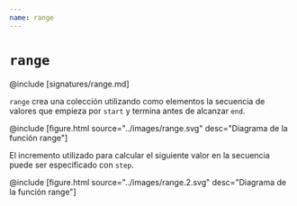 ```yaml
---
name: range
---
```


# `range`

@include [signatures/range.md]

`range` crea una colección utilizando como elementos la secuencia de valores que empieza por `start` y termina antes de alcanzar `end`.

@include [figure.html source="../images/range.svg" desc="Diagrama de la función range"]

El incremento utilizado para calcular el siguiente valor en la secuencia puede ser especificado con `step`.

@include [figure.html source="../images/range.2.svg" desc="Diagrama de la función range"]
